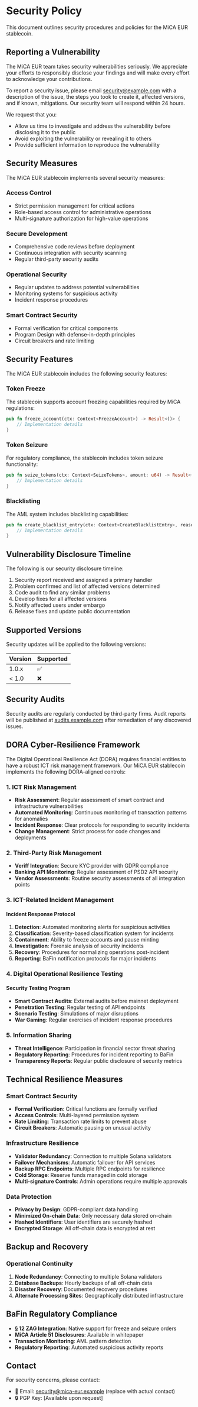 # Security Policy

This document outlines security procedures and policies for the MiCA EUR stablecoin.

## Reporting a Vulnerability

The MiCA EUR team takes security vulnerabilities seriously. We appreciate your efforts to responsibly disclose your findings and will make every effort to acknowledge your contributions.

To report a security issue, please email [security@example.com](mailto:security@example.com) with a description of the issue, the steps you took to create it, affected versions, and if known, mitigations. Our security team will respond within 24 hours.

We request that you:
- Allow us time to investigate and address the vulnerability before disclosing it to the public
- Avoid exploiting the vulnerability or revealing it to others
- Provide sufficient information to reproduce the vulnerability

## Security Measures

The MiCA EUR stablecoin implements several security measures:

### Access Control

- Strict permission management for critical actions
- Role-based access control for administrative operations
- Multi-signature authorization for high-value operations

### Secure Development

- Comprehensive code reviews before deployment
- Continuous integration with security scanning
- Regular third-party security audits

### Operational Security

- Regular updates to address potential vulnerabilities
- Monitoring systems for suspicious activity
- Incident response procedures

### Smart Contract Security

- Formal verification for critical components
- Program Design with defense-in-depth principles
- Circuit breakers and rate limiting

## Security Features

The MiCA EUR stablecoin includes the following security features:

### Token Freeze

The stablecoin supports account freezing capabilities required by MiCA regulations:

```rust
pub fn freeze_account(ctx: Context<FreezeAccount>) -> Result<()> {
    // Implementation details
}
```

### Token Seizure

For regulatory compliance, the stablecoin includes token seizure functionality:

```rust
pub fn seize_tokens(ctx: Context<SeizeTokens>, amount: u64) -> Result<()> {
    // Implementation details
}
```

### Blacklisting

The AML system includes blacklisting capabilities:

```rust
pub fn create_blacklist_entry(ctx: Context<CreateBlacklistEntry>, reason: u8) -> Result<()> {
    // Implementation details
}
```

## Vulnerability Disclosure Timeline

The following is our security disclosure timeline:

1. Security report received and assigned a primary handler
2. Problem confirmed and list of affected versions determined
3. Code audit to find any similar problems
4. Develop fixes for all affected versions
5. Notify affected users under embargo
6. Release fixes and update public documentation

## Supported Versions

Security updates will be applied to the following versions:

| Version | Supported          |
| ------- | ------------------ |
| 1.0.x   | :white_check_mark: |
| < 1.0   | :x:                |

## Security Audits

Security audits are regularly conducted by third-party firms. Audit reports will be published at [audits.example.com](https://audits.example.com) after remediation of any discovered issues.

## DORA Cyber-Resilience Framework

The Digital Operational Resilience Act (DORA) requires financial entities to have a robust ICT risk management framework. Our MiCA EUR stablecoin implements the following DORA-aligned controls:

### 1. ICT Risk Management

- **Risk Assessment**: Regular assessment of smart contract and infrastructure vulnerabilities
- **Automated Monitoring**: Continuous monitoring of transaction patterns for anomalies
- **Incident Response**: Clear protocols for responding to security incidents
- **Change Management**: Strict process for code changes and deployments

### 2. Third-Party Risk Management

- **Veriff Integration**: Secure KYC provider with GDPR compliance
- **Banking API Monitoring**: Regular assessment of PSD2 API security
- **Vendor Assessments**: Routine security assessments of all integration points

### 3. ICT-Related Incident Management

#### Incident Response Protocol

1. **Detection**: Automated monitoring alerts for suspicious activities
2. **Classification**: Severity-based classification system for incidents
3. **Containment**: Ability to freeze accounts and pause minting
4. **Investigation**: Forensic analysis of security incidents
5. **Recovery**: Procedures for normalizing operations post-incident
6. **Reporting**: BaFin notification protocols for major incidents

### 4. Digital Operational Resilience Testing

#### Security Testing Program

- **Smart Contract Audits**: External audits before mainnet deployment
- **Penetration Testing**: Regular testing of API endpoints
- **Scenario Testing**: Simulations of major disruptions
- **War Gaming**: Regular exercises of incident response procedures

### 5. Information Sharing

- **Threat Intelligence**: Participation in financial sector threat sharing
- **Regulatory Reporting**: Procedures for incident reporting to BaFin
- **Transparency Reports**: Regular public disclosure of security metrics

## Technical Resilience Measures

### Smart Contract Security

- **Formal Verification**: Critical functions are formally verified
- **Access Controls**: Multi-layered permission system
- **Rate Limiting**: Transaction rate limits to prevent abuse
- **Circuit Breakers**: Automatic pausing on unusual activity

### Infrastructure Resilience

- **Validator Redundancy**: Connection to multiple Solana validators
- **Failover Mechanisms**: Automatic failover for API services
- **Backup RPC Endpoints**: Multiple RPC endpoints for resilience
- **Cold Storage**: Reserve funds managed in cold storage
- **Multi-signature Controls**: Admin operations require multiple approvals

### Data Protection

- **Privacy by Design**: GDPR-compliant data handling
- **Minimized On-chain Data**: Only necessary data stored on-chain
- **Hashed Identifiers**: User identifiers are securely hashed
- **Encrypted Storage**: All off-chain data is encrypted at rest

## Backup and Recovery

### Operational Continuity

1. **Node Redundancy**: Connecting to multiple Solana validators
2. **Database Backups**: Hourly backups of all off-chain data
3. **Disaster Recovery**: Documented recovery procedures
4. **Alternate Processing Sites**: Geographically distributed infrastructure

## BaFin Regulatory Compliance

- **§ 12 ZAG Integration**: Native support for freeze and seizure orders
- **MiCA Article 51 Disclosures**: Available in whitepaper
- **Transaction Monitoring**: AML pattern detection
- **Regulatory Reporting**: Automated suspicious activity reports

## Contact

For security concerns, please contact:
- 📧 Email: security@mica-eur.example (replace with actual contact)
- 🔒 PGP Key: [Available upon request] 